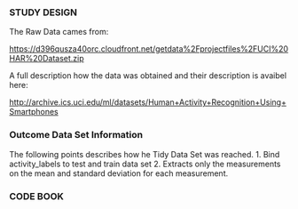 ### STUDY DESIGN
The Raw Data cames from:

https://d396qusza40orc.cloudfront.net/getdata%2Fprojectfiles%2FUCI%20HAR%20Dataset.zip


A full description how the data was obtained and their description is avaibel here:

http://archive.ics.uci.edu/ml/datasets/Human+Activity+Recognition+Using+Smartphones 

### Outcome Data Set Information
The following points describes how he Tidy Data Set was reached.
	1. Bind activity_labels to test and train data set
	2. Extracts only the measurements on the mean and standard deviation for each measurement.
### CODE BOOK